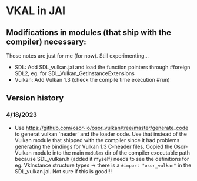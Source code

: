 # VKAL in JAI

## Modifications in modules (that ship with the compiler) necessary:
Those notes are just for me (for now). Still experimenting...

- SDL: Add SDL_vulkan.jai and load the function pointers through #foreign SDL2, eg. for SDL_Vulkan_GetInstanceExtensions
- Vulkan: Add Vulkan 1.3 (check the compile time execution #run)

## Version history
### 4/18/2023
- Use https://github.com/osor-io/osor_vulkan/tree/master/generate_code to generat vulkan 'header' and 
  the loader code. Use that instead of the Vulkan module that shipped with the compiler since it
  had problems generating the bindings for Vulkan 1.3 C-header files.
  Copied the Osor-Vulkan module into the main ```modules``` dir of the compiler executable path because
  SDL_vulkan.h (added it myself) needs to see the definitions for eg. VkInstance structure types ->
  there is a ```#import "osor_vulkan"``` in the SDL_vulkan.jai. Not sure if this is good!!!
  